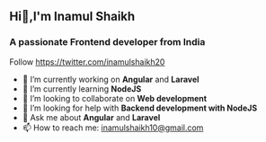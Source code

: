 ## Hi👋,I'm Inamul Shaikh

### A passionate Frontend developer from India
Follow https://twitter.com/inamulshaikh20

- 🔭 I’m currently working on **Angular** and **Laravel**
- 🌱 I’m currently learning **NodeJS**
- 👯 I’m looking to collaborate on **Web development** 
- 🤔 I’m looking for help with **Backend development with NodeJS** 
- 💬 Ask me about **Angular** and **Laravel**
- 📫 How to reach me: inamulshaikh10@gmail.com


